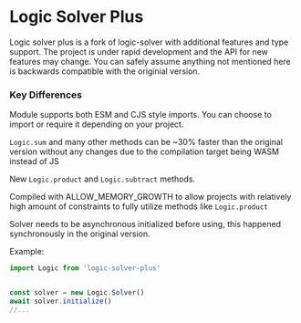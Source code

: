 # Logic Solver Plus
Logic solver plus is a fork of logic-solver with additional features and type support. The project is under rapid development and the API for new features may change. You can safely assume anything not mentioned here is backwards compatible with the originial version.
### Key Differences
Module supports both ESM and CJS style imports. You can choose to import or require it depending on your project.

`Logic.sum` and many other methods can be ~30% faster than the original version without any changes due to the compilation target being WASM instead of JS

New `Logic.product` and `Logic.subtract` methods.

Compiled with ALLOW_MEMORY_GROWTH to allow projects with relatively high amount of constraints to fully utilize methods like `Logic.product`

Solver needs to be asynchronous initialized before using, this happened synchronously in the original version.


Example:
```javascript
import Logic from 'logic-solver-plus'


const solver = new Logic.Solver()
await solver.initialize()
//...
```